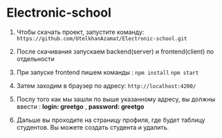 # Electronic-school

1. Чтобы скачать проект, запустите команду:
``https://github.com/UtelkhanAzamat/Electronic-school.git``


2. После скачивания запускаем backend(server) и frontend(client) по отдельности
3. При запуске frontend пишем команды :
   ``npm install``
   ``npm start``
4. Затем заходим в браузер по адресу:
``http://localhost:4200/``
5. Послу того как мы зашли по выше указанному адресу, вы должны ввести :
**login: greetgo** , 
**password: greetgo**
  
6. Дальше вы проходите на страницу профиля, где будет таблицу студентов. Вы можете создать студента и удалить.
